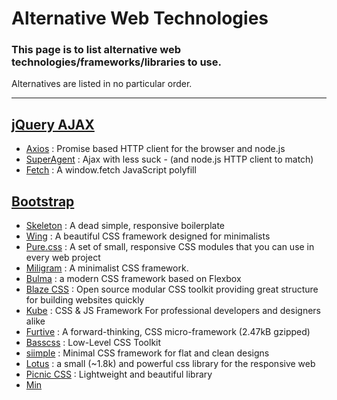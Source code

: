 # Alternative Web Technologies

### This page is to list alternative web technologies/frameworks/libraries to use.
Alternatives are listed in no particular order.
****
## [jQuery AJAX](http://api.jquery.com/jquery.ajax/)
- [Axios](https://github.com/mzabriskie/axios) : Promise based HTTP client for the browser and node.js
- [SuperAgent](https://github.com/visionmedia/superagent) : Ajax with less suck - (and node.js HTTP client to match)
- [Fetch](https://github.com/github/fetch) : A window.fetch JavaScript polyfill

## [Bootstrap](http://getbootstrap.com/)
- [Skeleton](http://getskeleton.com/) : A dead simple, responsive boilerplate
- [Wing](https://github.com/kbrsh/wing) : A beautiful CSS framework designed for minimalists
- [Pure.css](https://purecss.io/) : A set of small, responsive CSS modules that you can use in every web project
- [Miligram](http://milligram.io/) : A minimalist CSS framework.
- [Bulma](http://bulma.io/) : a modern CSS framework based on Flexbox
- [Blaze CSS](http://blazecss.com/) : Open source modular CSS toolkit providing great structure for building websites quickly
- [Kube](https://imperavi.com/kube/) : CSS & JS Framework For professional developers and designers alike
- [Furtive](http://furtive.co/) : A forward-thinking, CSS micro-framework (2.47kB gzipped)
- [Basscss](http://basscss.com/) : Low-Level CSS Toolkit
- [siimple](https://siimple.juanes.xyz/) : Minimal CSS framework for flat and clean designs
- [Lotus](http://goatslacker.github.io/lotus.css/) : a small (~1.8k) and powerful css library for the responsive web
- [Picnic CSS](https://picnicss.com/) : Lightweight and beautiful library
- [Min](http://mincss.com/)

